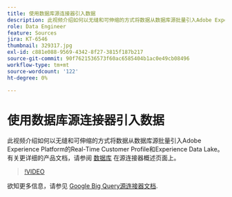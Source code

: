 ```yaml
---
title: 使用数据库源连接器引入数据
description: 此视频介绍如何以无缝和可伸缩的方式将数据从数据库源批量引入Adobe Experience Platform的Real-Time Customer Profile和Experience Data Lake。
role: Data Engineer
feature: Sources
jira: KT-6546
thumbnail: 329317.jpg
exl-id: c881e088-9569-4342-8f27-3815f187b217
source-git-commit: 90f7621536573f60ac6585404b1ac0e49cb08496
workflow-type: tm+mt
source-wordcount: '122'
ht-degree: 0%

---
```


# 使用数据库源连接器引入数据

此视频介绍如何以无缝和可伸缩的方式将数据从数据库源批量引入Adobe Experience Platform的Real-Time Customer Profile和Experience Data Lake。 有关更详细的产品文档，请参阅 [数据库](https://experienceleague.adobe.com/docs/experience-platform/sources/home.html?lang=en#database) 在源连接器概述页面上。

>[!VIDEO](https://video.tv.adobe.com/v/329317?quality=12&learn=on)

欲知更多信息，请参见 [Google Big Query源连接器文档](https://experienceleague.adobe.com/docs/experience-platform/sources/ui-tutorials/create/databases/bigquery.html).
